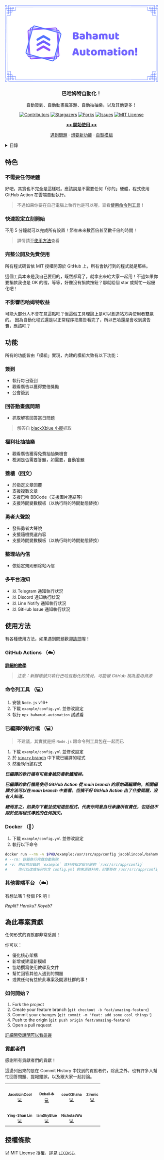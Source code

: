 
<br />
<div align="center">
  
[![Banner][banner-img]][github-url]

### 巴哈姆特自動化！

自動簽到、自動動畫瘋答題、自動抽抽樂，以及其他更多！

[![Contributors][contributors-shield]][contributors-url]
[![Stargazers][stars-shield]][stars-url]
[![Forks][forks-shield]][forks-url]
[![Issues][issues-shield]][issues-url]
[![MIT License][license-shield]][license-url]

[**>> 開始使用 <<**](#使用方法)

[遇到問題][discussion-qa] ·
[想要新功能][discussion-idea] ·
[自製模組](./src/modules/module.js)

</div>

<!-- TABLE OF CONTENTS -->
<details>
  <summary>目錄</summary>

  1. [特色](#特色)
     - [不需要任何硬體](#不需要任何硬體)
     - [快速設定立刻開始](#快速設定立刻開始)
     - [完整公開及免費使用](#完整公開及免費使用)
     - [不影響巴哈姆特收益](#不影響巴哈姆特收益)
  2. [功能](#功能)
     - [簽到](#簽到)
     - [回答動畫瘋問題](#回答動畫瘋問題)
     - [福利社抽抽樂](#福利社抽抽樂)
     - [蓋樓（回文）](#蓋樓（回文）)
     - [勇者大聲說](#勇者大聲說)
     - [整理站內信](#整理站內信)
     - [多平台通知](#多平台通知)
  3. [使用方法](#使用方法)
     - [使用 GitHub Action （☁️）](#use-github-action)
     - [命令列工具 （💻）](#use-cli)
     - [已編譯的執行檔 （💻）](#use-binary)
     - [Docker （🐳）](#use-docker)
     - [其他雲端平台 （☁️）](#use-other-platforms)
  4. [為此專案貢獻](#為此專案貢獻)
     - [如何開始？](#如何開始)
     - [貢獻者們](#貢獻者們)

</details>

## 特色

### 不需要任何硬體

好吧，其實也不完全是這樣啦。應該說是不需要任何「你的」硬體，程式使用 GitHub Action 在雲端自動執行。

> 不過如果你要在自己電腦上執行也是可以喔，查看[使用命令列工具](#use-cli)！

### 快速設定立刻開始

不用 5 分鐘就可以完成所有設置！節省未來數百倍甚至數千倍的時間！

> 詳情請至[使用方法](#使用方法)查看

### 完整公開及免費使用

所有程式碼皆依 MIT 授權開源於 GitHub 上，所有會執行到的程式就是那些。

這個工具本來是我自己要用的，既然都寫了，就拿出來給大家一起用！不過如果你要捐款我也是 OK 的喔，等等，好像沒有捐款按鈕？那就給個 star 或幫忙一起優化吧！

### 不影響巴哈姆特收益

可能大部分人不會在意這點吧？但這個工具理論上是可以創造站方與使用者雙贏的。
因為自動化程式還是以正常程序把廣告看完了，所以巴哈還是會收到廣告費，應該吧？

## 功能

所有的功能皆由「模組」實現，內建的模組大致有以下功能：

### 簽到

- 執行每日簽到
- 觀看廣告以獲得雙倍獎勵
- 公會簽到

### 回答動畫瘋問題

- 抓取解答回答當日問題

> 解答自 [blackXblue 小屋](https://home.gamer.com.tw/homeindex.php?owner=blackxblue)抓取

### 福利社抽抽樂

- 觀看廣告獲得免費抽抽樂機會
- 檢測是否需要答題，如需要，自動答題

### 蓋樓（回文）

- 於指定文章回覆
- 支援複數文章
- 支援巴哈 BBCode（支援圖片連結等）
- 支援時間變數模板（以執行時的時間動態替換）

### 勇者大聲說

- 發佈勇者大聲說
- 支援隨機挑選內容
- 支援時間變數模板（以執行時的時間動態替換）

### 整理站內信

- 依給定規則刪除站內信

### 多平台通知

- 以 Telegram 通知執行狀況
- 以 Discord 通知執行狀況
- 以 Line Notify 通知執行狀況
- 以 GitHub Issue 通知執行狀況

## 使用方法

有各種使用方法，如果遇到問題歡迎[詢問][discussion-qa]喔！

<a id="use-github-action"></a>

### GitHub Actions （☁️）

[**詳細的教學**](https://jacoblincool.github.io/Bahamut-Automation/tutorial)

> _注意：新辦帳號只執行巴哈自動化的情況，可能被 GitHub 視為濫用資源_

<a id="use-cli"></a>

### 命令列工具 （💻）

1. 安裝 `Node.js` v16+
2. 下載 `example/config.yml` 並修改設定
3. 執行 `npx bahamut-automation` 試試看

<a id="use-binary"></a>

### 已編譯的執行檔 （💻）

> 不建議，其實就是把 `Node.js` 跟命令列工具包在一起而已

1. 下載 `example/config.yml` 並修改設定
2. 於 [`binary` branch](https://github.com/JacobLinCool/Bahamut-Automation/tree/binary) 中下載已編譯的程式
3. 然後執行該程式

***已編譯的執行檔有可能會被防毒軟體擋掉。***

***已編譯的執行檔是使用 GitHub Action 從 main branch 的原始碼編譯的，相關編譯方法可以在 main branch 中查看。但搞不好 GitHub Action 出了什麼問題，沒有人知道。***

***總而言之，如果你下載並使用這些程式，代表你同意自行承擔所有責任，包括但不限於使用程式導致的任何損失。***

<a id="use-docker"></a>

### Docker （🐳）

1. 下載 `example/config.yml` 並修改設定
2. 執行以下命令

```sh
docker run --rm -v $PWD/example:/usr/src/app/config jacoblincool/bahamut-automation
# --rm: 容器執行完就自動刪除
# -v: 將目前目錄的 `example` 資料夾指定給容器的 `/usr/src/app/config`
#     你可以改成任何包含 config.yml 的來源資料夾，但要掛在 /usr/src/app/config 上
```

<a id="use-other-platforms"></a>

### 其他雲端平台 （☁️）

有想法嗎？發個 PR 吧！

_Replit?_ _Heroku?_ _Koyeb?_

## 為此專案貢獻

任何形式的貢獻都非常感謝！

你可以：

- 優化核心架構
- 新增或建議新模組
- 協助撰寫使用教學及文件
- 幫忙回答其他人遇到的問題
- 或做任何有益於此專案及開源社群的事！

### 如何開始？

1. Fork the project
2. Create your feature branch (`git checkout -b feat/amazing-feature`)
3. Commit your changes (`git commit -m 'feat: add some cool things'`)
4. Push to the origin (`git push origin feat/amazing-feature`)
5. Open a pull request

[詳細開發說明可以看這邊](./CONTRIBUTING.md)

### 貢獻者們

感謝所有貢獻者們的貢獻！

這邊列出來的是在 Commit History 中找到的貢獻者們，除此之外，也有許多人幫忙回答問題、提報錯誤，以及跟大家一起討論。

<!-- ALL-CONTRIBUTORS-LIST:START - Do not remove or modify this section -->
<!-- prettier-ignore-start -->
<!-- markdownlint-disable -->
<table>
  <tr>
    <td align="center"><a href="https://jacoblin.cool/"><img src="https://avatars.githubusercontent.com/u/28478594?v=4?s=96" width="96px;" alt=""/><br /><sub><b>JacobLinCool</b></sub></a><br /><a href="https://github.com/JacobLinCool/Bahamut-Automation/commits?author=JacobLinCool" title="Code">💻</a></td>
    <td align="center"><a href="https://dxball.github.io/"><img src="https://avatars.githubusercontent.com/u/194673?v=4?s=96" width="96px;" alt=""/><br /><sub><b>Dxball ☕</b></sub></a><br /><a href="https://github.com/JacobLinCool/Bahamut-Automation/commits?author=dxball" title="Code">💻</a></td>
    <td align="center"><a href="https://cow03haha.github.io/"><img src="https://avatars.githubusercontent.com/u/44705326?v=4?s=96" width="96px;" alt=""/><br /><sub><b>cow03haha</b></sub></a><br /><a href="https://github.com/JacobLinCool/Bahamut-Automation/commits?author=cow03haha" title="Code">💻</a></td>
    <td align="center"><a href="https://github.com/Tony-Liou"><img src="https://avatars.githubusercontent.com/u/13446378?v=4?s=96" width="96px;" alt=""/><br /><sub><b>Zironic</b></sub></a><br /><a href="https://github.com/JacobLinCool/Bahamut-Automation/commits?author=Tony-Liou" title="Code">💻</a></td>
  </tr>
  <tr>
    <td align="center"><a href="https://github.com/yslinear"><img src="https://avatars.githubusercontent.com/u/31029063?v=4?s=96" width="96px;" alt=""/><br /><sub><b>Ying-Shan Lin</b></sub></a><br /><a href="https://github.com/JacobLinCool/Bahamut-Automation/commits?author=yslinear" title="Code">💻</a></td>
    <td align="center"><a href="https://github.com/IamSkyBlue"><img src="https://avatars.githubusercontent.com/u/34653812?v=4?s=96" width="96px;" alt=""/><br /><sub><b>IamSkyBlue</b></sub></a><br /><a href="https://github.com/JacobLinCool/Bahamut-Automation/commits?author=IamSkyBlue" title="Code">💻</a></td>
    <td align="center"><a href="https://github.com/nico12313"><img src="https://avatars.githubusercontent.com/u/27029472?v=4?s=96" width="96px;" alt=""/><br /><sub><b>NicholasWu</b></sub></a><br /><a href="https://github.com/JacobLinCool/Bahamut-Automation/commits?author=nico12313" title="Code">💻</a></td>
  </tr>
</table>

<!-- markdownlint-restore -->
<!-- prettier-ignore-end -->

<!-- ALL-CONTRIBUTORS-LIST:END -->

## 授權條款

以 MIT License 授權，詳見 [`LICENSE`](./LICENSE)。

<!-- Links! -->
[banner-img]: web/Bahamut-Automation.png
[github-url]: https://github.com/JacobLinCool/Bahamut-Automation
[discussion]: https://github.com/JacobLinCool/Bahamut-Automation/discussions
[discussion-qa]: https://github.com/JacobLinCool/Bahamut-Automation/discussions/new?category=-q-a-%E6%88%91%E8%A6%81%E5%95%8F%E5%95%8F%E9%A1%8C
[discussion-idea]: https://github.com/JacobLinCool/Bahamut-Automation/discussions/new?category=ideas
[contributors-shield]: https://img.shields.io/github/contributors/JacobLinCool/Bahamut-Automation.svg?style=flat-square&color=6f61ff
[contributors-url]: https://github.com/JacobLinCool/Bahamut-Automation/graphs/contributors
[stars-shield]: https://img.shields.io/github/stars/JacobLinCool/Bahamut-Automation.svg?style=flat-square&color=6f61ff
[stars-url]: https://github.com/JacobLinCool/Bahamut-Automation/stargazers
[forks-shield]: https://img.shields.io/github/forks/JacobLinCool/Bahamut-Automation.svg?style=flat-square&color=6f61ff
[forks-url]: https://github.com/JacobLinCool/Bahamut-Automation/network/members
[issues-shield]: https://img.shields.io/github/issues/JacobLinCool/Bahamut-Automation.svg?style=flat-square&color=6f61ff
[issues-url]: https://github.com/JacobLinCool/Bahamut-Automation/issues
[license-shield]: https://img.shields.io/github/license/JacobLinCool/Bahamut-Automation.svg?style=flat-square&color=6f61ff
[license-url]: https://github.com/JacobLinCool/Bahamut-Automation/blob/main/LICENSE
[product-screenshot]: images/screenshot.png

